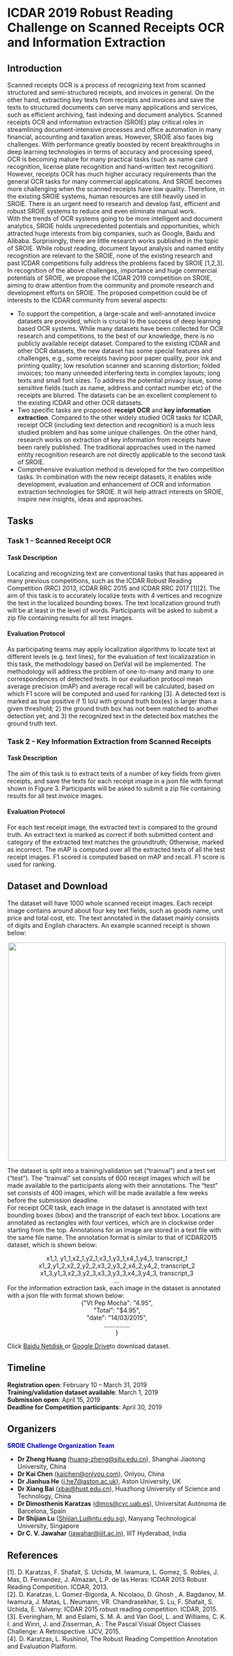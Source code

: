 # ICDAR 2019 Robust Reading Challenge on Scanned Receipts OCR and Information Extraction
## Introduction
Scanned receipts OCR is a process of recognizing text from scanned structured and semi-structured receipts, and invoices in general. On the other hand, extracting key texts from receipts and invoices and save the texts to structured documents can serve many applications and services, such as efficient archiving, fast indexing and document analytics. Scanned receipts OCR and information extraction (SROIE) play critical roles in streamlining document-intensive processes and office automation in many financial, accounting and taxation areas. However, SROIE also faces big challenges. With performance greatly boosted by recent breakthroughs in deep learning technologies in terms of accuracy and processing speed, OCR is becoming mature for many practical tasks (such as name card recognition, license plate recognition and hand-written text recognition). However, receipts OCR has much higher accuracy requirements than the general OCR tasks for many commercial applications. And SROIE becomes more challenging when the scanned receipts have low quality. Therefore, in the existing SROIE systems, human resources are still heavily used in SROIE. There is an urgent need to research and develop fast, efficient and robust SROIE systems to reduce and even eliminate manual work.<br />
With the trends of OCR systems going to be more intelligent and document analytics, SROIE holds unprecedented potentials and opportunities, which attracted huge interests from big companies, such as Google, Baidu and Alibaba. Surprisingly, there are little research works published in the topic of SROIE. While robust reading, document layout analysis and named entity recognition are relevant to the SROIE, none of the existing research and past ICDAR competitions fully address the problems faced by SROIE [1,2,3].<br />
In recognition of the above challenges, importance and huge commercial potentials of SROIE, we propose the ICDAR 2019 competition on SROIE, aiming to draw attention from the community and promote research and development efforts on SROIE. The proposed competition could be of interests to the ICDAR community from several aspects:
* To support the competition, a large-scale and well-annotated invoice datasets are provided, which is crucial to the success of deep learning based OCR systems. While many datasets have been collected for OCR research and competitions, to the best of our knowledge, there is no publicly available receipt dataset. Compared to the existing ICDAR and other OCR datasets, the new dataset has some special features and challenges, e.g., some receipts having poor paper quality, poor ink and printing quality; low resolution scanner and scanning distortion; folded invoices; too many unneeded interfering texts in complex layouts; long texts and small font sizes. To address the potential privacy issue, some sensitive fields (such as name, address and contact number etc) of the receipts are blurred. The datasets can be an excellent complement to the existing ICDAR and other OCR datasets.
* Two specific tasks are proposed: **receipt OCR** and **key information extraction**. Compared to the other widely studied OCR tasks for ICDAR, receipt OCR (including text detection and recognition) is a much less studied problem and has some unique challenges. On the other hand, research works on extraction of key information from receipts have been rarely published. The traditional approaches used in the named entity recognition research are not directly applicable to the second task of SROIE.
* Comprehensive evaluation method is developed for the two competition tasks. In combination with the new receipt datasets, it enables wide development, evaluation and enhancement of OCR and information extraction technologies for SROIE. It will help attract interests on SROIE, inspire new insights, ideas and approaches.
## Tasks
### Task 1 - Scanned Receipt OCR
#### Task Description
Localizing and recognizing text are conventional tasks that has appeared in many previous competitions, such as the ICDAR Robust Reading Competition (RRC) 2013, ICDAR RRC 2015 and ICDAR RRC 2017 [1][2]. The aim of this task is to accurately localize texts with 4 vertices and recognize the text in the localized bounding boxes. The text localization ground truth will be at least in the level of words. Participants will be asked to submit a zip file containing results for all test images.
#### Evaluation Protocol
As participating teams may apply localization algorithms to locate text at different levels (e.g. text lines), for the evaluation of text localizazation in this task, the methodology based on DetVal will be implemented. The methodology will address the problem of one-to-many and many to one correspondences of detected texts. In our evaluation protocol mean average precision (mAP) and average recall will be calculated, based on which F1 score will be computed and used for ranking [3]. A detected text is marked as true positive if 1) IoU with ground truth box(es) is larger than a given threshold; 2) the ground truth box has not been matched to another detection yet; and 3) the recognized text in the detected box matches the ground truth text.
### Task 2 - Key Information Extraction from Scanned Receipts
#### Task Description
The aim of this task is to extract texts of a number of key fields from given receipts, and save the texts for each receipt image in a json file with format shown in Figure 3. Participants will be asked to submit a zip file containing results for all test invoice images.
#### Evaluation Protocol
For each test receipt image, the extracted text is compared to the ground truth. An extract text is marked as correct if both submitted content and category of the extracted text matches the groundtruth; Otherwise, marked as incorrect. The mAP is computed over all the extracted texts of all the test receipt images. F1 scored is computed based on mAP and recall. F1 score is used for ranking.
## Dataset and Download
The dataset will have 1000 whole scanned receipt images. Each receipt image contains around about four key text fields, such as goods name, unit price and total cost, etc. The text annotated in the dataset mainly consists of digits and English characters. An example scanned receipt is shown below:<br />
<div align=center><img width="500" height="500" src="https://github.com/SYZNKJ2019/SORIE2019/blob/master/sample21.png"/></div>

The dataset is split into a training/validation set (“trainval”) and a test set (“test”). The “trainval” set consists of 600 receipt images which will be made available to the participants along with their annotations. The “test” set consists of 400 images, which will be made available a few weeks before the submission deadline.<br />
For receipt OCR task, each image in the dataset is annotated with text bounding boxes (bbox) and the transcript of each text bbox. Locations are annotated as rectangles with four vertices, which are in clockwise order starting from the top. Annotations for an image are stored in a text file with the same file name. The annotation format is similar to that of ICDAR2015 dataset, which is shown below:<br />
<div align=center>x1_1, y1_1,x2_1,y2_1,x3_1,y3_1,x4_1,y4_1, transcript_1<br />
x1_2,y1_2,x2_2,y2_2,x3_2,y3_2,x4_2,y4_2, transcript_2<br />
x1_3,y1_3,x2_3,y2_3,x3_3,y3_3,x4_3,y4_3, transcript_3<br />
…</div>
For the information extraction task, each image in the dataset is annotated with a json file with format shown below:<br />
<div align=center>{"Vt Pep Mocha": "4.95",<br />
"Total": "$4.95",<br />
"date": "14/03/2015",<br />
   ……………<br />
}</div>

Click [Baidu Netdisk ](https://pan.baidu.com/s/1a57eKCSq8SV8Njz8-jO4Ww#list/path=%2F) or [Google Drive](https://drive.google.com/open?id=1ShItNWXyiY1tFDM5W02bceHuJjyeeJl2)to download dataset.
## Timeline
**Registration open**: February 10 – March 31, 2019<br />
**Training/validation dataset available**: March 1, 2019<br />
**Submission open**: April 15, 2019<br />
**Deadline for Competition participants**: April 30, 2019<br />
## Organizers
<font color="#0000dd">**SROIE Challenge Organization Team**</font><br />
* **Dr Zheng Huang** (huang-zheng@sjtu.edu.cn), Shanghai Jiaotong University, China<br />
* **Dr Kai Chen** (kaichen@onlyou.com), Onlyou, China<br />
* **Dr Jianhua He** (j.he7@aston.ac.uk), Aston University, UK<br />
* **Dr Xiang Bai** (xbai@hust.edu.cn), Huazhong University of Science and Technology, China<br />
* **Dr Dimosthenis Karatzas** (dimos@cvc.uab.es), Universitat Autónoma de Barcelona, Spain<br />
* **Dr Shijian Lu** (Shijian.Lu@ntu.edu.sg), Nanyang Technological University, Singapore<br />
* **Dr C. V. Jawahar** (jawahar@iiit.ac.in), IIIT Hyderabad, India<br />
## References
[1]. D. Karatzas, F. Shafait, S. Uchida, M. Iwamura, L. Gomez, S. Robles, J. Mas, D. Fernandez, J. Almazan, L.P. de las Heras: ICDAR 2013 Robust Reading Competition. ICDAR, 2013.<br />
[2]. D. Karatzas, L. Gomez-Bigorda, A. Nicolaou, D. Ghosh , A. Bagdanov, M. Iwamura, J. Matas, L. Neumann, VR. Chandrasekhar, S. Lu, F. Shafait, S. Uchida, E. Valveny: ICDAR 2015 robust reading competition. ICDAR, 2015.<br />
[3]. Everingham, M. and Eslami, S. M. A. and Van Gool, L. and Williams, C. K. I. and Winn, J. and Zisserman, A.: The Pascal Visual Object Classes Challenge: A Retrospective. IJCV, 2015.<br />
[4]. D. Karatzas, L. Rushinol, The Robust Reading Competition Annotation and Evaluation Platform.
